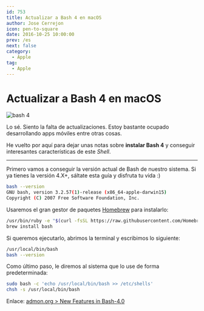 ```yaml
---
id: 753
title: Actualizar a Bash 4 en macOS
author: Jose Cerrejon
icon: pen-to-square
date: 2016-10-25 10:00:00
prev: /es
next: false
category:
  - Apple
tag:
  - Apple
---
```


# Actualizar a Bash 4 en macOS

![bash 4](/images/2016/10/bash4.png)

Lo sé. Siento la falta de actualizaciones. Estoy bastante ocupado desarrollando apps móviles entre otras cosas.

He vuelto por aquí para dejar unas notas sobre **instalar Bash 4** y conseguir interesantes características de este *Shell*.

- - -

Primero vamos a conseguir la versión actual de Bash de nuestro sistema. Si ya tienes la versión 4.X+, sáltate esta guía y disfruta tu vida :)

```bash
bash --version
GNU bash, version 3.2.57(1)-release (x86_64-apple-darwin15)
Copyright (C) 2007 Free Software Foundation, Inc.
```

Usaremos el gran gestor de paquetes [Homebrew](http://brew.sh/) para instalarlo:

```bash
/usr/bin/ruby -e "$(curl -fsSL https://raw.githubusercontent.com/Homebrew/install/master/install)"
brew install bash
```

Si queremos ejecutarlo, abrimos la terminal y escribimos lo siguiente:

```bash
/usr/local/bin/bash
bash --version
```

Como último paso, le diremos al sistema que lo use de forma predeterminada:

```bash
sudo bash -c 'echo /usr/local/bin/bash >> /etc/shells'
chsh -s /usr/local/bin/bash
```

Enlace: [admon.org > New Features in Bash-4.0](http://www.admon.org/scripts/new-features-in-bash-4-0/)